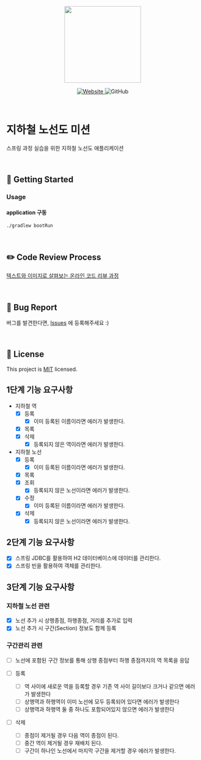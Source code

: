 <p align="center">
    <img width="200px;" src="https://raw.githubusercontent.com/woowacourse/atdd-subway-admin-frontend/master/images/main_logo.png"/>
</p>
<p align="center">
  <a href="https://techcourse.woowahan.com/c/Dr6fhku7" alt="woowacourse subway">
    <img alt="Website" src="https://img.shields.io/website?url=https%3A%2F%2Fedu.nextstep.camp%2Fc%2FR89PYi5H">
  </a>
  <img alt="GitHub" src="https://img.shields.io/github/license/woowacourse/atdd-subway-map">
</p>

<br>

# 지하철 노선도 미션

스프링 과정 실습을 위한 지하철 노선도 애플리케이션

<br>

## 🚀 Getting Started

### Usage

#### application 구동

```
./gradlew bootRun
```

<br>

## ✏️ Code Review Process

[텍스트와 이미지로 살펴보는 온라인 코드 리뷰 과정](https://github.com/next-step/nextstep-docs/tree/master/codereview)

<br>

## 🐞 Bug Report

버그를 발견한다면, [Issues](https://github.com/woowacourse/atdd-subway-map/issues) 에 등록해주세요 :)

<br>

## 📝 License

This project is [MIT](https://github.com/woowacourse/atdd-subway-map/blob/master/LICENSE) licensed.

## 1단계 기능 요구사항

- 지하철 역
    - [x] 등록
        - [x] 이미 등록된 이름이라면 에러가 발생한다.
    - [x] 목록
    - [x] 삭제
        - [x] 등록되지 않은 역이라면 에러가 발생한다.

- 지하철 노선
    - [x] 등록
        - [x] 이미 등록된 이름이라면 에러가 발생한다.
    - [x] 목록
    - [x] 조회
        - [x] 등록되지 않은 노선이라면 에러가 발생한다.
    - [x] 수정
        - [x] 이미 등록된 이름이라면 에러가 발생한다.
    - [x] 삭제
        - [x] 등록되지 않은 노선이라면 에러가 발생한다.

## 2단계 기능 요구사항

- [x] 스프링 JDBC를 활용하여 H2 데이터베이스에 데이터를 관리한다.
- [x] 스프링 빈을 활용하여 객체를 관리한다.

## 3단계 기능 요구사항

### 지하철 노선 관련

- [x] 노선 추가 시 상행종점, 하행종점, 거리를 추가로 입력
- [x] 노선 추가 시 구간(Section) 정보도 함께 등록

### 구간관리 관련

- [ ] 노선에 포함된 구간 정보를 통해 상행 종점부터 하행 종점까지의 역 목록을 응답

- [ ] 등록
    - [ ] 역 사이에 새로운 역을 등록할 경우 기존 역 사이 길이보다 크거나 같으면 에러가 발생한다
    - [ ] 상행역과 하행역이 이미 노선에 모두 등록되어 있다면 에러가 발생한다
    - [ ] 상행역과 하행역 둘 중 하나도 포함되어있지 않으면 에러가 발생한다

- [ ] 삭제
    - [ ] 종점이 제거될 경우 다음 역이 종점이 된다.
    - [ ] 중간 역이 제거될 경우 재배치 된다.
    - [ ] 구간이 하나인 노선에서 마지막 구간을 제거할 경우 에러가 발생한다.